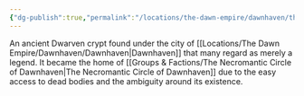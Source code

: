 ```yaml
---
{"dg-publish":true,"permalink":"/locations/the-dawn-empire/dawnhaven/the-dawnhaven-crypts/","tags":["Discovered"],"updated":"2025-06-10T19:11:11.165+01:00"}
---
```


An ancient Dwarven crypt found under the city of [[Locations/The Dawn Empire/Dawnhaven/Dawnhaven\|Dawnhaven]] that many regard as merely a legend. It became the home of [[Groups & Factions/The Necromantic Circle of Dawnhaven\|The Necromantic Circle of Dawnhaven]] due to the easy access to dead bodies and the ambiguity around its existence. 